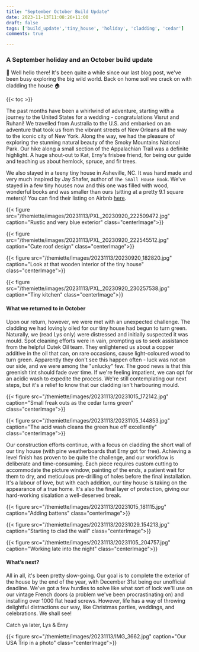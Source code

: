 ```yaml
---
title: "September October Build Update"
date: 2023-11-13T11:08:26+11:00
draft: false
tags: ['build_update','tiny_house', 'holiday', 'cladding', 'cedar']
comments: true

---
```

### A September holiday and an October build update

👋 Well hello there! It's been quite a while since our last blog post, we've been busy exploring the big wild world. Back on home soil we crack on with cladding the house 🏠

{{< toc >}}

The past months have been a whirlwind of adventure, starting with a journey to the United States for a wedding - congratulations Visrut and Ruhani! We travelled from Australia to the U.S. and embarked on an adventure that took us from the vibrant streets of New Orleans all the way to the iconic city of New York. Along the way, we had the pleasure of exploring the stunning natural beauty of the Smoky Mountains National Park. Our hike along a small section of the Appalachian Trail was a definite highlight.  A huge shout-out to Kat, Erny's frisbee friend, for being our guide and teaching us about hemlock, spruce, and fir trees. 

We also stayed in a teeny tiny house in Asheville, NC. It was hand made and very much inspired by Jay Shafer, author of `The Small House Book`. We've stayed in a few tiny houses now and this one was filled with wood, wonderful books and was smaller than ours (sitting at a pretty 9.1 square meters)! You can find their listing on Airbnb [here](https://www.airbnb.com.au/rooms/8200122). 

{{< figure src="/themiette/images/20231113/PXL_20230920_222509472.jpg" caption="Rustic and very blue exterior" class="centerImage">}}

{{< figure src="/themiette/images/20231113/PXL_20230920_222545512.jpg" caption="Cute roof design" class="centerImage">}}

{{< figure src="/themiette/images/20231113/20230920_182820.jpg" caption="Look at that wooden interior of the tiny house" class="centerImage">}}

{{< figure src="/themiette/images/20231113/PXL_20230920_230257538.jpg" caption="Tiny kitchen" class="centerImage">}}

#### What we returned to in October
Upon our return, however, we were met with an unexpected challenge. The cladding we had lovingly oiled for our tiny house had begun to turn green. Naturally, we (read Lys only) were distressed and initially suspected it was mould. Spot cleaning efforts were in vain, prompting us to seek assistance from the helpful Cutek Oil team. They enlightened us about a copper additive in the oil that can, on rare occasions, cause light-coloured wood to turn green. Apparently they don't see this happen often - luck was not on our side, and we were among the "unlucky" few. The good news is that this greenish tint should fade over time. If we're feeling impatient, we can opt for an acidic wash to expedite the process. We're still contemplating our next steps, but it's a relief to know that our cladding isn't harbouring mould.

{{< figure src="/themiette/images/20231113/20231015_172142.jpg" caption="Small freak outs as the cedar turns green" class="centerImage">}}

{{< figure src="/themiette/images/20231113/20231105_144853.jpg" caption="The acid wash cleans the green hue off excellently" class="centerImage">}}

Our construction efforts continue, with a focus on cladding the short wall of our tiny house (with pine weatherboards that Erny got for free). Achieving a level finish has proven to be quite the challenge, and our workflow is deliberate and time-consuming. Each piece requires custom cutting to accommodate the picture window, painting of the ends, a patient wait for them to dry, and meticulous pre-drilling of holes before the final installation. It's a labour of love, but with each addition, our tiny house is taking on the appearance of a true home. It's also the final layer of protection, giving our hard-working sisalation a well-deserved break.

{{< figure src="/themiette/images/20231113/20231015_181115.jpg" caption="Adding battens" class="centerImage">}}

{{< figure src="/themiette/images/20231113/20231029_154213.jpg" caption="Starting to clad the wall" class="centerImage">}}

{{< figure src="/themiette/images/20231113/20231105_204757.jpg" caption="Working late into the night" class="centerImage">}}

#### What’s next?
All in all, it's been pretty slow-going. Our goal is to complete the exterior of the house by the end of the year, with December 31st being our unofficial deadline. We've got a few hurdles to solve like what sort of lock we'll use on our vintage French doors (a problem we've been procrastinating on) and installing over 1000 flat head screws. However, life has a way of throwing delightful distractions our way, like Christmas parties, weddings, and celebrations. We shall see!

Catch ya later,
Lys & Erny

{{< figure src="/themiette/images/20231113/IMG_3662.jpg" caption="Our USA Trip in a photo" class="centerImage">}}